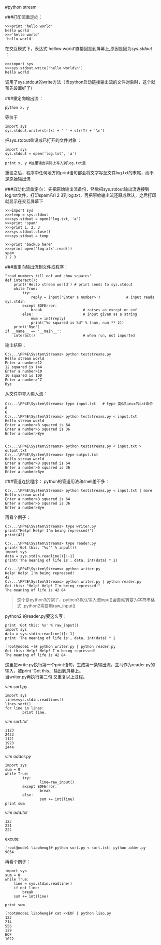 #python stream

###打印流重定向：  


    >>>print 'hello world'
    hello world 
    >>>'hello world'
    'hello world'
    
在交互模式下，表达式'hellow world'直接回显到屏幕上,原因是因为*sys.stdout* ：  

    >>>import sys
    >>>sys.stdout.write('hello world\n')
    hello world

调用了sys.stdout的write方法（当python启动链接输出流的文件对象时，这个就预先设置好了）  

###重定向输出流 ：

    python x, y  
等价于

    import sys
    sys.stdout.write(str(x) + ' ' + str(Y) + '\n')

把sys.stdout重设成已打开的文件对象 ：

	import sys
	sys.stdout = open('log.txt', 'a')
	...
	print x, y #这里输出实际上写入到log.txt里
重设之后，程序中任何地方的print语句都会将文字写至文件log.txt的末尾，而不是原始输出流

###自动化流重定向：
先把原始输出流备份，然后把sys.stdout输出流连接到log.txt文件，打印spam和1 2 3到log.txt，再把原始输出流还原成默认，之后打印就显示在交互屏幕下  

	>>>import sys
	>>>temp = sys.stdout
	>>>sys.stdout = open('log.txt, 'a')
	>>>print 'spam'
	>>>print 1, 2, 3
	>>>sys.stdout.close()
	>>>sys.stdout = temp
	
	>>>print 'backup here'
	>>>print open('log.xtx'.read())
	spam
	1 2 3

###重定向输出流到文件或程序：

    "read numbers till eof and show squares"
    def interact():
    	print('Hello stream world') # print sends to sys.stdout
    	while True:
    		try:
    			reply = input('Enter a number>') 			# input reads sys.stdin
    		except EOFError:
    			break 					# raises an except on eof
    		else: 						# input given as a string
    			num = int(reply)
    			print("%d squared is %d" % (num, num ** 2))
    	print('Bye')
    if __name__ == '__main__':
    	interact() 						# when run, not imported


输出结果：

    C:\...\PP4E\System\Streams> python teststreams.py
    Hello stream world
    Enter a number>12
    12 squared is 144
    Enter a number>10
    10 squared is 100
    Enter a number>^Z
    Bye

从文件中导入输入流：

    C:\...\PP4E\System\Streams> type input.txt   # type 类似linux的cat命令
    8
    6
    C:\...\PP4E\System\Streams> python teststreams.py < input.txt
    Hello stream world
	Enter a number>8 squared is 64
	Enter a number>6 squared is 36
	Enter a number>Bye


    C:\...\PP4E\System\Streams> python teststreams.py < input.txt > output.txt
    C:\...\PP4E\System\Streams> type output.txt
    Hello stream world
    Enter a number>8 squared is 64
    Enter a number>6 squared is 36
    Enter a number>Bye


###管道连接程序：
python的管道用法和shell差不多：

    C:\...\PP4E\System\Streams> python teststreams.py < input.txt | more
    Hello stream world
    Enter a number>8 squared is 64
    Enter a number>6 squared is 36
    Enter a number>Bye

再看个例子：  

    C:\...\PP4E\System\Streams> type writer.py
    print("Help! Help! I'm being repressed!")
    print(42)
    
	C:\...\PP4E\System\Streams> type reader.py
    print('Got this: "%s"' % input())
    import sys
    data = sys.stdin.readline()[:-1]
    print('The meaning of life is', data, int(data) * 2)
    
    C:\...\PP4E\System\Streams> python writer.py
    Help! Help! I'm being repressed!
    42
    C:\...\PP4E\System\Streams> python writer.py | python reader.py
    Got this: "Help! Help! I'm being repressed!"
    The meaning of life is 42 84
>这个是python3的例子，python3默认输入流inpu()会自动转变为字符串格式
,python2需要用raw_input()

python2 的reader.py要这么写：

    print 'Got this: %s' % raw_input()
    import sys
    data = sys.stdin.readline()[:-1]
    print 'The meaning of life is', data, int(data) * 2
	
	[root@node1 ~]# python writer.py | python reader.py 
	Got this: Help! Help! I'm being repressed!
	The meaning of life is 42 84

这里把write.py执行第一个print语句，生成第一条输出流，立马作为reader.py的输入，被print 'Got this...'输出到屏幕上。  
当writer.py再执行第二句 又重复以上过程。

*vim sort.py*

    import sys
    lines=sys.stdin.readlines()
    lines.sort()
    for line in lines:
            print line,

*vim sort.txt*

    1123
    2423
    1121
    1923
    2444

*vim adder.py*

    import sys
    sum = 0
    while True:
            try:
                    line=raw_input()
            except EOFError:
                    break
            else:
                    sum += int(line)
    print sum

*vim add.txt*

    123
    231
    222

excute:

    [root@node1 liaoheng]# python sort.py < sort.txt| python adder.py 
    9034
	
    
再看个例子：

    import sys
    sum = 0
    while True:
        line = sys.stdin.readline()
        if not line:
            break
        sum += int(line)

    print sum

	[root@node1 liaoheng]# cat <<EOF | python liao.py 
	123
	214
	556
	129
	EOF
	1022

